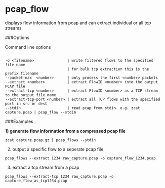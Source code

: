 # pcap_flow
displays flow information from pcap and can extract individual or all tcp streams


###Options

Command line options

```

-o <filename>               | write filtered flows to the specified file name
                            | for bulk tcp extraction this is the prefix filename
--packet-max  <number>      | only process the first <number> packets
--extract <number>          | extract FlowID <number> into the output PCAP file
--extract-tcp <number>      | extract FlowID <number> as a TCP stream to the output file name
--extract-tcp-port <number> | extract all TCP flows with the specified port in src or dest 
--stdin                     | read pcap from stdin. e.g. zcat capture.pcap | pcap_flow --stdin

```

###Examples


**1) generate flow information from a compressed pcap file**

```
zcat capture.pcap.gz | pcap_flows --stdin
```

2) output a specific flow to a seperate pcap file 

```
pcap_flows --extract 1234 raw_capture.pcap -o capture_flow_1234.pcap
```

3) extract a tcp stream from a pcap

```
pcap_flows --extract-tcp 1234 raw_capture.pcap -o capture_flow_as_tcp1234.pcap
```
